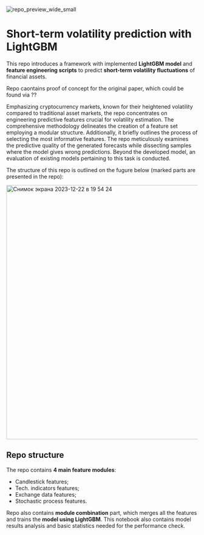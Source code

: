![repo_preview_wide_small](https://github.com/AlexanderShulzhenko/Short-term-Volatility-Prediction/assets/80621503/d5157771-c5c9-441f-89f3-a6aee0d832cb)

# Short-term volatility prediction with LightGBM

This repo introduces a framework with implemented **LightGBM model** and **feature engineering scripts** to predict **short-term volatility fluctuations** of financial assets.

Repo caontains proof of concept for the original paper, which could be found via ??

Emphasizing cryptocurrency markets, known for their heightened volatility compared to traditional asset markets, the repo concentrates on engineering predictive features crucial for volatility estimation. The comprehensive methodology delineates the creation of a feature set employing a modular structure. Additionally, it briefly outlines the process of selecting the most informative features. The repo meticulously examines the predictive quality of the generated forecasts while dissecting samples where the model gives wrong predictions. Beyond the developed model, an evaluation of existing models pertaining to this task is conducted.

The structure of this repo is outlined on the fugure below (marked parts are presented in the repo):

<img width="669" alt="Снимок экрана 2023-12-22 в 19 54 24" src="https://github.com/AlexanderShulzhenko/Short-term-Volatility-Prediction/assets/80621503/26fc3504-38b7-4d57-9132-f7a87ef77052">

## Repo structure

The repo contains **4 main feature modules**:
- Candlestick features;
- Tech. indicators features;
- Exchange data features;
- Stochastic process features.

Repo also contains **module combination** part, which merges all the features and trains the **model using LightGBM**. This notebook also contains model results analysis and basic statistics needed for the performance check. 

